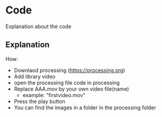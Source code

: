 # Code 

Explanation about the code 

## Explanation

How: 
- Downlaod processing (https://processing.org) 
- Add library video
- open the processing file code in processing 
- Replace AAA.mov by your own video file(name) 
  - example: "firstvideo.mov" 
- Press the play button 
- You can find the images in a folder in the processing folder
